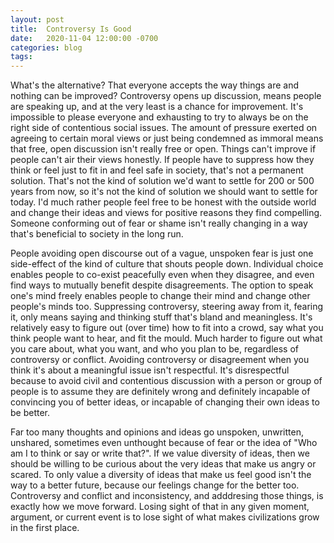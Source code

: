 ```yaml
---
layout: post
title:  Controversy Is Good
date:   2020-11-04 12:00:00 -0700
categories: blog
tags: 
---
```


What's the alternative? That everyone accepts the way things are and nothing can be improved? Controversy opens up discussion, means people are speaking up, and at the very least is a chance for improvement. It's impossible to please everyone and exhausting to try to always be on the right side of contentious social issues. The amount of pressure exerted on agreeing to certain moral views or just being condemned as immoral means that free, open discussion isn't really free or open. Things can't improve if people can't air their views honestly. If people have to suppress how they think or feel just to fit in and feel safe in society, that's not a permanent solution. That's not the kind of solution we'd want to settle for 200 or 500 years from now, so it's not the kind of solution we should want to settle for today. I'd much rather people feel free to be honest with the outside world and change their ideas and views for positive reasons they find compelling. Someone conforming out of fear or shame isn't really changing in a way that's beneficial to society in the long run. 

People avoiding open discourse out of a vague, unspoken fear is just one side-effect of the kind of culture that shouts people down. Individual choice enables people to co-exist peacefully even when they disagree, and even find ways to mutually benefit despite disagreements. The option to speak one's mind freely enables people to change their mind and change other people's minds too. Suppressing controversy, steering away from it, fearing it, only means saying and thinking stuff that's bland and meaningless. It's relatively easy to figure out (over time) how to fit into a crowd, say what you think people want to hear, and fit the mould. Much harder to figure out what you care about, what you want, and who you plan to be, regardless of controversy or conflict. Avoiding controversy or disagreement when you think it's about a meaningful issue isn't respectful. It's disrespectful because to avoid civil and contentious discussion with a person or group of people is to assume they are definitely wrong and definitely incapable of convincing you of better ideas, or incapable of changing their own ideas to be better.

Far too many thoughts and opinions and ideas go unspoken, unwritten, unshared, sometimes even unthought because of fear or the idea of "Who am I to think or say or write that?". If we value diversity of ideas, then we should be willing to be curious about the very ideas that make us angry or scared. To only value a diversity of ideas that make us feel good isn't the way to a better future, because our feelings change for the better too. Controversy and conflict and inconsistency, and adddresing those things, is exactly how we move forward. Losing sight of that in any given moment, argument, or current event is to lose sight of what makes civilizations grow in the first place. 






















